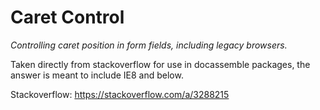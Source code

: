# Caret Control

_Controlling caret position in form fields, including legacy browsers._

Taken directly from stackoverflow for use in docassemble packages,
the answer is meant to include IE8 and below.

Stackoverflow: https://stackoverflow.com/a/3288215
